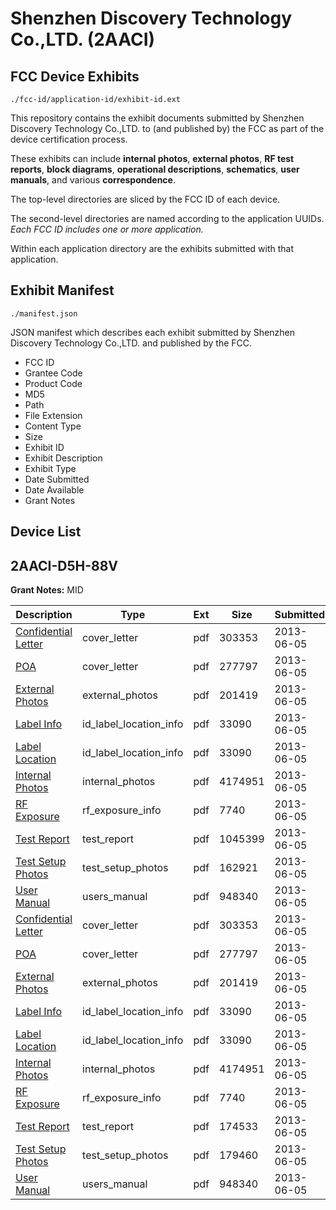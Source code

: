 # Shenzhen Discovery Technology Co.,LTD. (2AACI)
## FCC Device Exhibits

```
./fcc-id/application-id/exhibit-id.ext
```

This repository contains the exhibit documents submitted by Shenzhen Discovery Technology Co.,LTD. to (and published by) the FCC as part of the device certification process.

These exhibits can include **internal photos**, **external photos**, **RF test reports**, **block diagrams**, **operational descriptions**, **schematics**, **user manuals**, and various **correspondence**.

The top-level directories are sliced by the FCC ID of each device.

The second-level directories are named according to the application UUIDs. *Each FCC ID includes one or more application.*

Within each application directory are the exhibits submitted with that application. 

## Exhibit Manifest

```
./manifest.json
```

JSON manifest which describes each exhibit submitted by Shenzhen Discovery Technology Co.,LTD. and published by the FCC.

- FCC ID
- Grantee Code
- Product Code
- MD5
- Path
- File Extension
- Content Type
- Size
- Exhibit ID
- Exhibit Description
- Exhibit Type
- Date Submitted
- Date Available
- Grant Notes

## Device List
## 2AACI-D5H-88V
**Grant Notes:** MID

| Description | Type | Ext | Size | Submitted | Available |
| ----------- | ---- | --- | ---- | --------- | --------- |
| [Confidential Letter](2AACI-D5H-88V/c11ccde4a70449f1d53684cc4b5eee6a/1983398.pdf) | cover_letter | pdf | 303353 | 2013-06-05 | 2013-06-05 |
| [POA](2AACI-D5H-88V/c11ccde4a70449f1d53684cc4b5eee6a/1983399.pdf) | cover_letter | pdf | 277797 | 2013-06-05 | 2013-06-05 |
| [External Photos](2AACI-D5H-88V/c11ccde4a70449f1d53684cc4b5eee6a/1983394.pdf) | external_photos | pdf | 201419 | 2013-06-05 | 2013-06-05 |
| [Label Info](2AACI-D5H-88V/c11ccde4a70449f1d53684cc4b5eee6a/1983396.pdf) | id_label_location_info | pdf | 33090 | 2013-06-05 | 2013-06-05 |
| [Label Location](2AACI-D5H-88V/c11ccde4a70449f1d53684cc4b5eee6a/1983396.pdf) | id_label_location_info | pdf | 33090 | 2013-06-05 | 2013-06-05 |
| [Internal Photos](2AACI-D5H-88V/c11ccde4a70449f1d53684cc4b5eee6a/1983395.pdf) | internal_photos | pdf | 4174951 | 2013-06-05 | 2013-06-05 |
| [RF Exposure](2AACI-D5H-88V/c11ccde4a70449f1d53684cc4b5eee6a/1983400.pdf) | rf_exposure_info | pdf | 7740 | 2013-06-05 | 2013-06-05 |
| [Test Report](2AACI-D5H-88V/c11ccde4a70449f1d53684cc4b5eee6a/1983401.pdf) | test_report | pdf | 1045399 | 2013-06-05 | 2013-06-05 |
| [Test Setup Photos](2AACI-D5H-88V/c11ccde4a70449f1d53684cc4b5eee6a/1983402.pdf) | test_setup_photos | pdf | 162921 | 2013-06-05 | 2013-06-05 |
| [User Manual](2AACI-D5H-88V/c11ccde4a70449f1d53684cc4b5eee6a/1983403.pdf) | users_manual | pdf | 948340 | 2013-06-05 | 2013-06-05 |
| [Confidential Letter](2AACI-D5H-88V/3a7267812650e44596892c88c626fb03/1983398.pdf) | cover_letter | pdf | 303353 | 2013-06-05 | 2013-06-05 |
| [POA](2AACI-D5H-88V/3a7267812650e44596892c88c626fb03/1983399.pdf) | cover_letter | pdf | 277797 | 2013-06-05 | 2013-06-05 |
| [External Photos](2AACI-D5H-88V/3a7267812650e44596892c88c626fb03/1983394.pdf) | external_photos | pdf | 201419 | 2013-06-05 | 2013-06-05 |
| [Label Info](2AACI-D5H-88V/3a7267812650e44596892c88c626fb03/1983396.pdf) | id_label_location_info | pdf | 33090 | 2013-06-05 | 2013-06-05 |
| [Label Location](2AACI-D5H-88V/3a7267812650e44596892c88c626fb03/1983396.pdf) | id_label_location_info | pdf | 33090 | 2013-06-05 | 2013-06-05 |
| [Internal Photos](2AACI-D5H-88V/3a7267812650e44596892c88c626fb03/1983395.pdf) | internal_photos | pdf | 4174951 | 2013-06-05 | 2013-06-05 |
| [RF Exposure](2AACI-D5H-88V/3a7267812650e44596892c88c626fb03/1983400.pdf) | rf_exposure_info | pdf | 7740 | 2013-06-05 | 2013-06-05 |
| [Test Report](2AACI-D5H-88V/3a7267812650e44596892c88c626fb03/1983417.pdf) | test_report | pdf | 174533 | 2013-06-05 | 2013-06-05 |
| [Test Setup Photos](2AACI-D5H-88V/3a7267812650e44596892c88c626fb03/1983418.pdf) | test_setup_photos | pdf | 179460 | 2013-06-05 | 2013-06-05 |
| [User Manual](2AACI-D5H-88V/3a7267812650e44596892c88c626fb03/1983403.pdf) | users_manual | pdf | 948340 | 2013-06-05 | 2013-06-05 |
